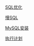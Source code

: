 [SQL优化](https://jeasyplus.com/mysql/sql-optimization)

[慢SQL](https://jeasyplus.com/mysql/slowsql)

[MySQL安装](https://jeasyplus.com/mysql/install)

[执行计划](https://jeasyplus.com/mysql/explain)






